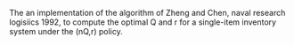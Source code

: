 The an implementation of the algorithm of Zheng and Chen, naval
research logisiics 1992, to compute the optimal Q and r for a
single-item inventory system under the (nQ,r) policy.
